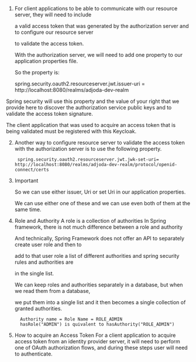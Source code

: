 1. For client applications to be able to communicate with our resource server, they will need to include

    a valid access token that was generated by the authorization server and to configure our resource server
    
    to validate the access token.
    
    With the authorization server, we will need to add one property to our application properties file. 
    
    So the property is:
    
    
    spring.security.oauth2.resourceserver.jwt.issuer-uri = http://localhost:8080/realms/adjoda-dev-realm


Spring security will use this property and the value of your right that we provide here to discover
the authorization service public keys and to validate the access token signature.

The client application that was used to acquire an access token that is being validated must be registered
with this Keycloak.


2. Another way to configure resource server to validate the access token with the authorization server is to use the following property.

        spring.security.oauth2.resourceserver.jwt.jwk-set-uri= http://localhost:8080/realms/adjoda-dev-realm/protocol/openid-connect/certs

3. Important

   So we can use either issuer, Uri or set Uri in our application properties.

   We can use either one of these and we can use even both of them at the same time.
4. Role and Authority 
   A role is a collection of authorities
   In Spring framework, there is not much difference between a role and authority

   And technically, Spring Framework does not offer an API to separately create user role and then to

   add to that user role a list of different authorities and spring security rules and authorities are
   
   in the single list.
   
   We can keep roles and authorities separately in a database, but when we read them from a database,
   
   we put them into a single list and it then becomes a single collection of granted authorities.
   
         Authority name = Role Name = ROLE_ADMIN
         hasRole("ADMIN") is quivalent to hasAuthority("ROLE_ADMIN")
5. How to acquire an Access Token
   For a client application to acquire access token from an identity provider server, it will
   need to perform one of OAuth authorization flows, and during these steps user will need to authenticate.
